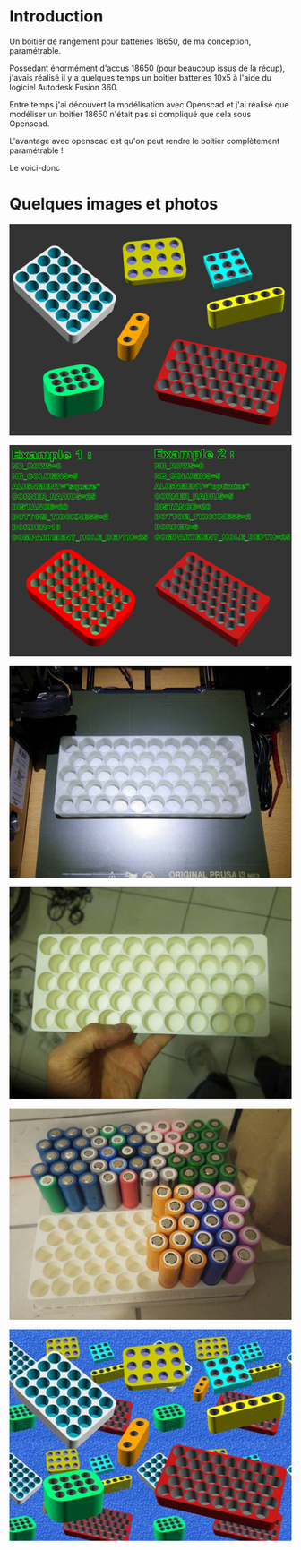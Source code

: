 # Introduction
Un boitier de rangement pour batteries 18650, de ma conception, paramétrable.

Possédant énormément d'accus 18650 (pour beaucoup issus de la récup), j'avais réalisé il y a quelques temps un boitier batteries 10x5 à l'aide du logiciel Autodesk Fusion 360.

Entre temps j'ai découvert la modélisation avec Openscad et j'ai réalisé que modéliser un boitier 18650 n'était pas si compliqué que cela sous Openscad.

L'avantage avec openscad est qu'on peut rendre le boitier complètement paramétrable !

Le voici-donc

# Quelques images et photos

![screenshot 1](/welcome.png)

![screenshot 2](/Example.png)

![screenshot 3](/20191101_095023_resized_640x480.jpg)

![screenshot 4](/20200103_171541_resized_640x480.jpg)

![screenshot 5](/20200103_222851_resized_640x480.jpg)

![Pour le fun](/welcome2.jpg)
